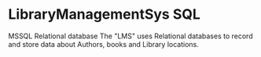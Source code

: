 # LibraryManagementSys SQL
 MSSQL Relational database 
 The "LMS" uses Relational databases to record and store data about Authors, books and Library locations.

